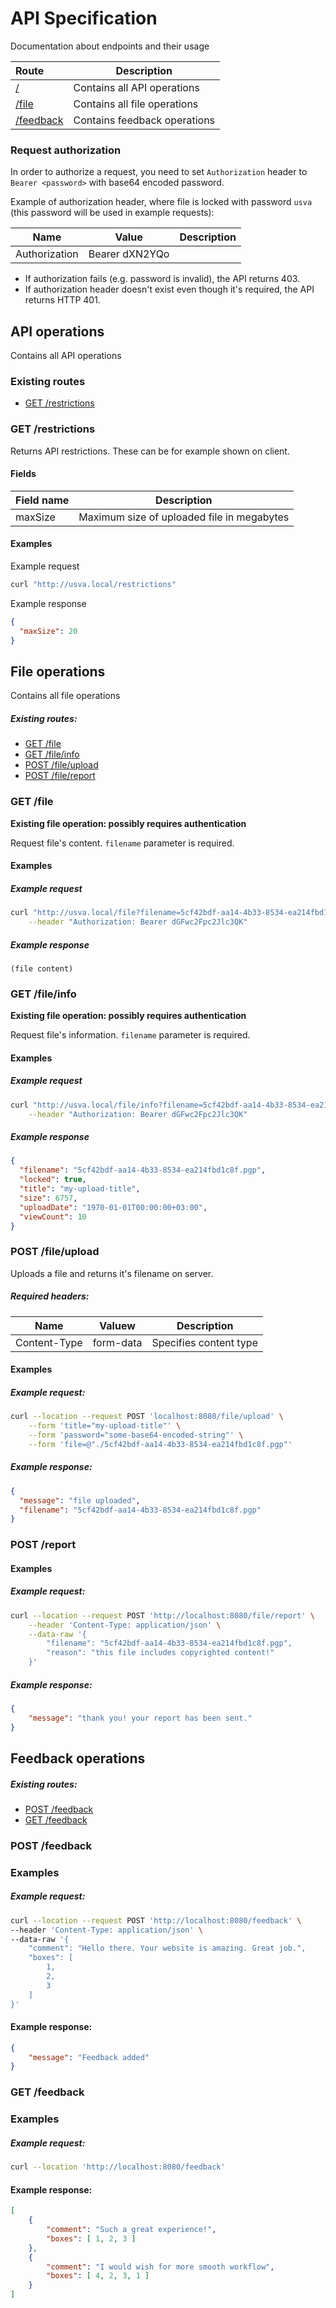 # API Specification

Documentation about endpoints and their usage

| Route                  | Description                  |
| :--------------------- | ---------------------------- |
| [/](#root)             | Contains all API operations  |
| [/file](#file)         | Contains all file operations |
| [/feedback](#feedback) | Contains feedback operations |

### Request authorization

In order to authorize a request, you need to set `Authorization` header to `Bearer <password>` with base64 encoded password.

Example of authorization header, where file is locked with password `usva` (this password will be used in example requests):

| Name          | Value          | Description |
| ------------- | -------------- | ----------- |
| Authorization | Bearer dXN2YQo |             |

- If authorization fails (e.g. password is invalid), the API returns 403.
- If authorization header doesn't exist even though it's required, the API returns HTTP 401.

## <a name="root">API operations</a>

Contains all API operations

### Existing routes

- [GET /restrictions](#restrc)

### <a name="restrc">GET /restrictions</a>

Returns API restrictions. These can be for example shown on client.

#### Fields

| Field name | Description                                |
| :--------- | ------------------------------------------ |
| maxSize    | Maximum size of uploaded file in megabytes |

#### Examples

Example request

```sh
curl "http://usva.local/restrictions"
```

Example response

```json
{
  "maxSize": 20
}
```

## <a name="file">File operations</a>

Contains all file operations

##### Existing routes:

- [GET /file](#get_file)
- [GET /file/info](#get_file_info)
- [POST /file/upload](#post_file_upload)
- [POST /file/report](#post-file-report)

### <a name="get_file"> GET /file </a>

**Existing file operation: possibly requires authentication**

Request file's content. `filename` parameter is required.

#### Examples

##### Example request

```sh
curl "http://usva.local/file?filename=5cf42bdf-aa14-4b33-8534-ea214fbd1c8f.pgp" \
	--header "Authorization: Bearer dGFwc2Fpc2Jlc3QK"
```

##### Example response

```
(file content)
```

### <a name="get_file_info">GET /file/info</a>

**Existing file operation: possibly requires authentication**

Request file's information. `filename` parameter is required.

#### Examples

##### Example request

```sh
curl "http://usva.local/file/info?filename=5cf42bdf-aa14-4b33-8534-ea214fbd1c8f.pgp" \
	--header "Authorization: Bearer dGFwc2Fpc2Jlc3QK"
```

##### Example response

```json
{
  "filename": "5cf42bdf-aa14-4b33-8534-ea214fbd1c8f.pgp",
  "locked": true,
  "title": "my-upload-title",
  "size": 6757,
  "uploadDate": "1970-01-01T00:00:00+03:00",
  "viewCount": 10
}
```

### <a name="post_file_upload">POST /file/upload </a>

Uploads a file and returns it's filename on server.

##### Required headers:

| Name         | Valuew    | Description            |
| ------------ | --------- | ---------------------- |
| Content-Type | form-data | Specifies content type |

#### Examples

##### Example request:

```sh
curl --location --request POST 'localhost:8080/file/upload' \
    --form 'title="my-upload-title"' \
    --form 'password="some-base64-encoded-string"' \
	--form 'file=@"./5cf42bdf-aa14-4b33-8534-ea214fbd1c8f.pgp"'
```

##### Example response:

```json
{
  "message": "file uploaded",
  "filename": "5cf42bdf-aa14-4b33-8534-ea214fbd1c8f.pgp"
}
```

### <a name="post-file-report">POST /report</a>

#### Examples

##### Example request:

```sh
curl --location --request POST 'http://localhost:8080/file/report' \
	--header 'Content-Type: application/json' \
	--data-raw '{
    	"filename": "5cf42bdf-aa14-4b33-8534-ea214fbd1c8f.pgp",
    	"reason": "this file includes copyrighted content!"
	}'
```

##### Example response:

```json
{
    "message": "thank you! your report has been sent."
}
```

## <a name="feedback">Feedback operations</a>

##### Existing routes:

- [POST /feedback](#feedback-add)
- [GET /feedback](#feedback-get)

### <a name="feedback-add">POST /feedback</a>

### Examples

##### Example request:

```sh
curl --location --request POST 'http://localhost:8080/feedback' \
--header 'Content-Type: application/json' \
--data-raw '{
    "comment": "Hello there. Your website is amazing. Great job.",
    "boxes": [
        1, 
        2,
        3
    ]
}'
```

#### Example response:

```json
{
    "message": "Feedback added"
}
```

### <a name="feedback-get">GET /feedback</a>

### Examples

##### Example request:

```sh
curl --location 'http://localhost:8080/feedback'
```

#### Example response:

```json
[
    {
        "comment": "Such a great experience!",
        "boxes": [ 1, 2, 3 ]
    },
    {
        "comment": "I would wish for more smooth workflow",
        "boxes": [ 4, 2, 3, 1 ]
    }
]
```


